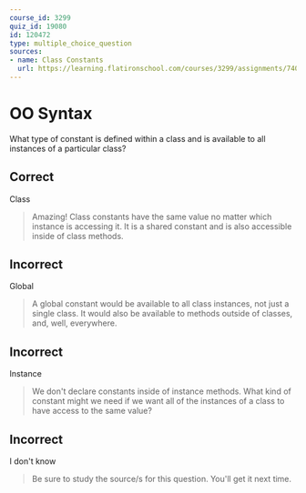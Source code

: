 ```yaml
---
course_id: 3299
quiz_id: 19080
id: 120472
type: multiple_choice_question
sources:
- name: Class Constants
  url: https://learning.flatironschool.com/courses/3299/assignments/74045
---
```


# OO Syntax

What type of constant is defined within a class and is available to all
instances of a particular class?

## Correct

Class

> Amazing! Class constants have the same value no matter which instance is
> accessing it. It is a shared constant and is also accessible inside of class
> methods.

## Incorrect

Global

> A global constant would be available to all class instances, not just a single
> class. It would also be available to methods outside of classes, and, well,
> everywhere.

## Incorrect

Instance

> We don't declare constants inside of instance methods. What kind of constant
> might we need if we want all of the instances of a class to have access to the
> same value?

## Incorrect

I don't know

> Be sure to study the source/s for this question. You'll get it next time.
